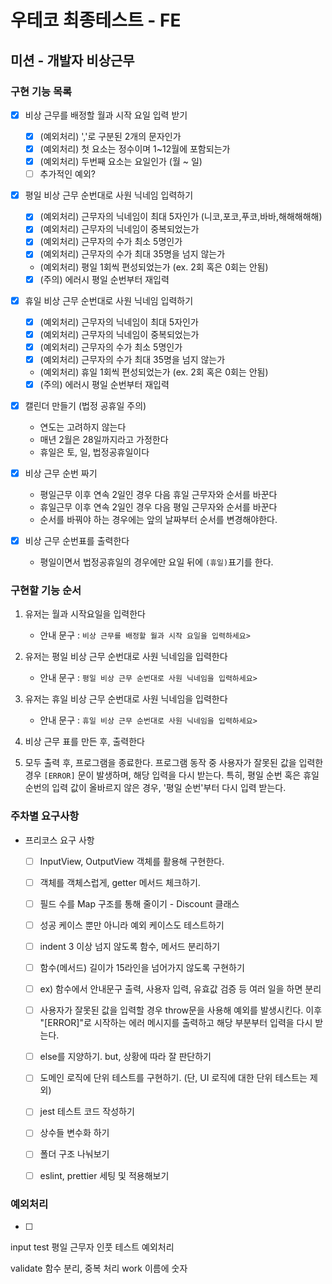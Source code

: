 # 우테코 최종테스트 - FE

## 미션 - 개발자 비상근무

### 구현 기능 목록
  - [x] 비상 근무를 배정할 월과 시작 요일 입력 받기
    - [x] (예외처리) ','로 구분된 2개의 문자인가
    - [x] (예외처리) 첫 요소는 정수이며 1~12월에 포함되는가
    - [x] (예외처리) 두번째 요소는 요일인가 (월 ~ 일)
    - [ ] 추가적인 예외?

  - [x] 평일 비상 근무 순번대로 사원 닉네임 입력하기
    - [x] (예외처리) 근무자의 닉네임이 최대 5자인가 (니코,포코,푸코,바바,해해해해해)
    - [x] (예외처리) 근무자의 닉네임이 중복되었는가
    - [x] (예외처리) 근무자의 수가 최소 5명인가
    - [x] (예외처리) 근무자의 수가 최대 35명을 넘지 않는가
    - (예외처리) 평일 1회씩 편성되었는가 (ex. 2회 혹은 0회는 안됨)
    - [x] (주의) 에러시 평일 순번부터 재입력

  - [x] 휴일 비상 근무 순번대로 사원 닉네임 입력하기
    - [x] (예외처리) 근무자의 닉네임이 최대 5자인가
    - [x] (예외처리) 근무자의 닉네임이 중복되었는가
    - [x] (예외처리) 근무자의 수가 최소 5명인가
    - [x] (예외처리) 근무자의 수가 최대 35명을 넘지 않는가
    - (예외처리) 휴일 1회씩 편성되었는가 (ex. 2회 혹은 0회는 안됨)
    - [x] (주의) 에러시 평일 순번부터 재입력

  - [x] 캘린더 만들기 (법정 공휴일 주의)
    - 연도는 고려하지 않는다
    - 매년 2월은 28일까지라고 가정한다
    - 휴일은 토, 일, 법정공휴일이다

  - [x] 비상 근무 순번 짜기
    - 평일근무 이후 연속 2일인 경우 다음 휴일 근무자와 순서를 바꾼다
    - 휴일근무 이후 연속 2일인 경우 다음 평일 근무자와 순서를 바꾼다
    - 순서를 바꿔야 하는 경우에는 앞의 날짜부터 순서를 변경해야한다.

  - [x] 비상 근무 순번표를 출력한다
    - 평일이면서 법정공휴일의 경우에만 요일 뒤에 `(휴일)`표기를 한다.


### 구현할 기능 순서

1. 유저는 월과 시작요일을 입력한다

   - 안내 문구 : `비상 근무를 배정할 월과 시작 요일을 입력하세요>`

2. 유저는 평일 비상 근무 순번대로 사원 닉네임을 입력한다

   - 안내 문구 : `평일 비상 근무 순번대로 사원 닉네임을 입력하세요>`

3. 유저는 휴일 비상 근무 순번대로 사원 닉네임을 입력한다

   - 안내 문구 : `휴일 비상 근무 순번대로 사원 닉네임을 입력하세요>`

4. 비상 근무 표를 만든 후, 출력한다

5. 모두 출력 후, 프로그램을 종료한다. 프로그램 동작 중 사용자가 잘못된 값을 입력한 경우 `[ERROR]` 문이 발생하며, 해당 입력을 다시 받는다. 특히, 평일 순번 혹은 휴일 순번의 입력 값이 올바르지 않은 경우, '평일 순번'부터 다시 입력 받는다.


### 주차별 요구사항

- 프리코스 요구 사항

  - [ ] InputView, OutputView 객체를 활용해 구현한다.
  - [ ] 객체를 객체스럽게, getter 메서드 체크하기.
  - [ ] 필드 수를 Map 구조를 통해 줄이기 - Discount 클래스
  - [ ] 성공 케이스 뿐만 아니라 예외 케이스도 테스트하기
  - [ ] indent 3 이상 넘지 않도록 함수, 메서드 분리하기
  - [ ] 함수(메서드) 길이가 15라인을 넘어가지 않도록 구현하기
  - [ ] ex) 함수에서 안내문구 출력, 사용자 입력, 유효값 검증 등 여러 일을 하면 분리
  - [ ] 사용자가 잘못된 값을 입력할 경우 throw문을 사용해 예외를 발생시킨다. 이후 "[ERROR]"로 시작하는 에러 메시지를 출력하고 해당 부분부터 입력을 다시 받는다.
  - [ ] else를 지양하기. but, 상황에 따라 잘 판단하기
  - [ ] 도메인 로직에 단위 테스트를 구현하기. (단, UI 로직에 대한 단위 테스트는 제외)
  - [ ] jest 테스트 코드 작성하기
  - [ ] 상수들 변수화 하기
  - [ ] 폴더 구조 나눠보기
  - [ ] eslint, prettier 세팅 및 적용해보기


### 예외처리

- [ ] 


input test
평일 근무자 인풋 테스트 예외처리

validate 함수 분리, 중복 처리
work 이름에 숫자

